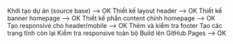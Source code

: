 Khởi tạo dự án (source base) --> OK
Thiết kế layout header --> OK
Thiết kế banner homepage --> OK
Thiết kế phần content chính homepage --> OK
Tạo responsive cho header/mobile --> OK
Thêm và kiểm tra footer 
Tạo các trang tĩnh còn lại
Kiểm tra responsive toàn bộ
Build lên GitHub Pages --> OK                
